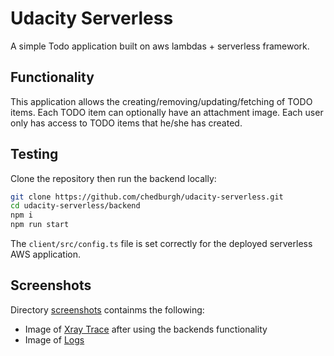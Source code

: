 # Udacity Serverless

A simple Todo application built on aws lambdas + serverless framework.

## Functionality

This application allows the creating/removing/updating/fetching of TODO items. Each TODO item can optionally have an attachment image. Each user only has access to TODO items that he/she has created.

## Testing

Clone the repository then run the backend locally:

```bash
git clone https://github.com/chedburgh/udacity-serverless.git
cd udacity-serverless/backend
npm i
npm run start
```

The `client/src/config.ts` file is set correctly for the deployed serverless AWS application.

## Screenshots

Directory [screenshots](screenshots) containms the following:

- Image of [Xray Trace](screenshots/xray_trace.png) after using the backends functionality
- Image of [Logs](screenshots/logs.png)
